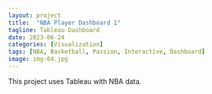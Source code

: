 ```yaml
---
layout: project
title:  "NBA Player Dashboard 1"
tagline: Tableau Dashboard
date: 2023-06-24
categories: [Visualization]
tags: [NBA, Basketball, Passion, Interactive, Dashboard]
image: img-04.jpg
---
```


This project uses Tableau with NBA data.